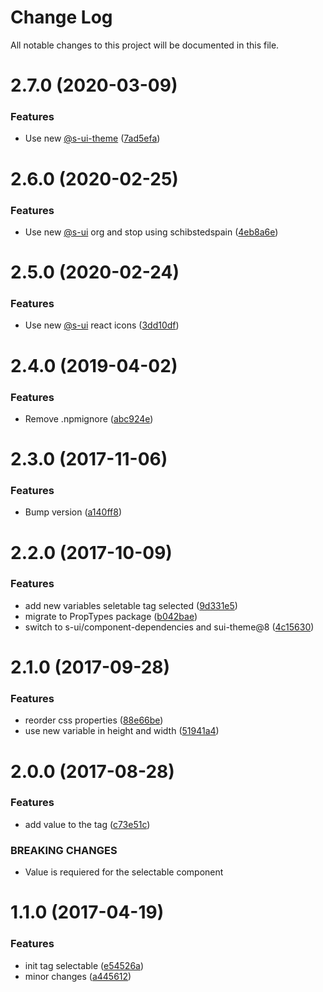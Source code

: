 # Change Log

All notable changes to this project will be documented in this file.

# 2.7.0 (2020-03-09)


### Features

* Use new [@s-ui-theme](https://github.com/s-ui-theme) ([7ad5efa](https://github.com/SUI-Components/adevinta-spain-components/commit/7ad5efaf943228314f01b440b51e7930f29603c1))



# 2.6.0 (2020-02-25)


### Features

* Use new [@s-ui](https://github.com/s-ui) org and stop using schibstedspain ([4eb8a6e](https://github.com/SUI-Components/adevinta-spain-components/commit/4eb8a6e10fe2b15457c9e88eaf442151e157e04a))



# 2.5.0 (2020-02-24)


### Features

* Use new [@s-ui](https://github.com/s-ui) react icons ([3dd10df](https://github.com/SUI-Components/adevinta-spain-components/commit/3dd10dfec8007f5f0671f6bec6d4dc7c0ebd78bd))



# 2.4.0 (2019-04-02)


### Features

* Remove .npmignore ([abc924e](https://github.com/SUI-Components/adevinta-spain-components/commit/abc924e1fdd8951a65c78bec64a8d1ff04c17588))



# 2.3.0 (2017-11-06)


### Features

* Bump version ([a140ff8](https://github.com/SUI-Components/adevinta-spain-components/commit/a140ff841f69479fc9218c59ef6e72462d1df401))



# 2.2.0 (2017-10-09)


### Features

* add new variables seletable tag selected ([9d331e5](https://github.com/SUI-Components/adevinta-spain-components/commit/9d331e55ac79d05ea5a4b30feb732aa8e71e6dad))
* migrate to PropTypes package ([b042bae](https://github.com/SUI-Components/adevinta-spain-components/commit/b042bae257dc3ba1d6fda5b0baeea3bc7bda1a46))
* switch to s-ui/component-dependencies and sui-theme@8 ([4c15630](https://github.com/SUI-Components/adevinta-spain-components/commit/4c1563001c487cc13ea518886d0967862df9e073))



# 2.1.0 (2017-09-28)


### Features

* reorder css properties ([88e66be](https://github.com/SUI-Components/adevinta-spain-components/commit/88e66bef9bd8316b29dfd532351209b81411b84d))
* use new variable in height and width ([51941a4](https://github.com/SUI-Components/adevinta-spain-components/commit/51941a4b600c65c1321b4f83ace6e0b53b76dcaa))



# 2.0.0 (2017-08-28)


### Features

* add value to the tag ([c73e51c](https://github.com/SUI-Components/adevinta-spain-components/commit/c73e51c286f713c2b9697b8cbfbcbfa432a973e0))


### BREAKING CHANGES

* Value is requiered for the selectable component



# 1.1.0 (2017-04-19)


### Features

* init tag selectable ([e54526a](https://github.com/SUI-Components/adevinta-spain-components/commit/e54526ac9e059529c7185228f714cb4b949172bf))
* minor changes ([a445612](https://github.com/SUI-Components/adevinta-spain-components/commit/a445612e3e3dd9e0cf3eee06127469236f50d40e))



